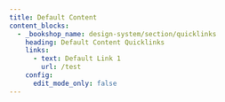 ```yaml
---
title: Default Content
content_blocks:
  - _bookshop_name: design-system/section/quicklinks
    heading: Default Content Quicklinks
    links:
      - text: Default Link 1
        url: /test
    config:
      edit_mode_only: false
---
```

